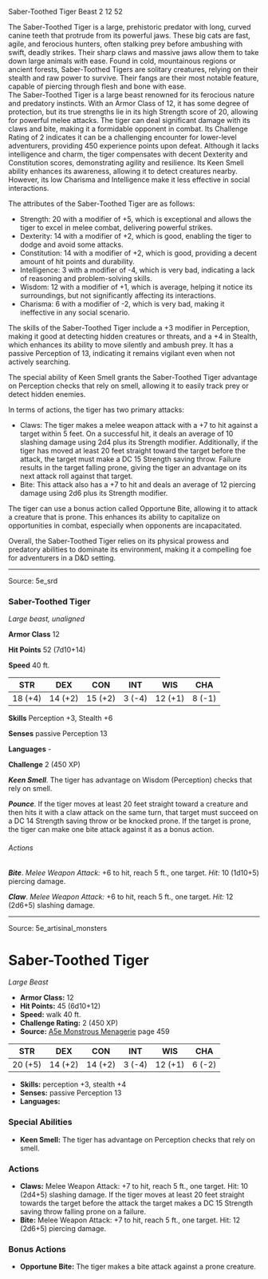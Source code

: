 <MonsterName/>Saber-Toothed Tiger</MonsterName>
<CreatureType/>Beast</CreatureType>
<CR/>2</CR>
<AC/>12</AC>
<HP/>52</HP>
<summary>The Saber-Toothed Tiger is a large, prehistoric predator with long, curved canine teeth that protrude from its powerful jaws. These big cats are fast, agile, and ferocious hunters, often stalking prey before ambushing with swift, deadly strikes. Their sharp claws and massive jaws allow them to take down large animals with ease. Found in cold, mountainous regions or ancient forests, Saber-Toothed Tigers are solitary creatures, relying on their stealth and raw power to survive. Their fangs are their most notable feature, capable of piercing through flesh and bone with ease.</summary>

<summary>The Saber-Toothed Tiger is a large beast renowned for its ferocious nature and predatory instincts. With an Armor Class of 12, it has some degree of protection, but its true strengths lie in its high Strength score of 20, allowing for powerful melee attacks. The tiger can deal significant damage with its claws and bite, making it a formidable opponent in combat. Its Challenge Rating of 2 indicates it can be a challenging encounter for lower-level adventurers, providing 450 experience points upon defeat. Although it lacks intelligence and charm, the tiger compensates with decent Dexterity and Constitution scores, demonstrating agility and resilience. Its Keen Smell ability enhances its awareness, allowing it to detect creatures nearby. However, its low Charisma and Intelligence make it less effective in social interactions.</summary>

<detail>

The attributes of the Saber-Toothed Tiger are as follows: 
- Strength: 20 with a modifier of +5, which is exceptional and allows the tiger to excel in melee combat, delivering powerful strikes.
- Dexterity: 14 with a modifier of +2, which is good, enabling the tiger to dodge and avoid some attacks.
- Constitution: 14 with a modifier of +2, which is good, providing a decent amount of hit points and durability.
- Intelligence: 3 with a modifier of -4, which is very bad, indicating a lack of reasoning and problem-solving skills.
- Wisdom: 12 with a modifier of +1, which is average, helping it notice its surroundings, but not significantly affecting its interactions.
- Charisma: 6 with a modifier of -2, which is very bad, making it ineffective in any social scenario.

The skills of the Saber-Toothed Tiger include a +3 modifier in Perception, making it good at detecting hidden creatures or threats, and a +4 in Stealth, which enhances its ability to move silently and ambush prey. It has a passive Perception of 13, indicating it remains vigilant even when not actively searching.

The special ability of Keen Smell grants the Saber-Toothed Tiger advantage on Perception checks that rely on smell, allowing it to easily track prey or detect hidden enemies.

In terms of actions, the tiger has two primary attacks:
- Claws: The tiger makes a melee weapon attack with a +7 to hit against a target within 5 feet. On a successful hit, it deals an average of 10 slashing damage using 2d4 plus its Strength modifier. Additionally, if the tiger has moved at least 20 feet straight toward the target before the attack, the target must make a DC 15 Strength saving throw. Failure results in the target falling prone, giving the tiger an advantage on its next attack roll against that target.
- Bite: This attack also has a +7 to hit and deals an average of 12 piercing damage using 2d6 plus its Strength modifier.

The tiger can use a bonus action called Opportune Bite, allowing it to attack a creature that is prone. This enhances its ability to capitalize on opportunities in combat, especially when opponents are incapacitated.

Overall, the Saber-Toothed Tiger relies on its physical prowess and predatory abilities to dominate its environment, making it a compelling foe for adventurers in a D&D setting.</detail>



---

Source: 5e_srd

### Saber-Toothed Tiger

*Large beast, unaligned*

**Armor Class** 12

**Hit Points** 52 (7d10+14)

**Speed** 40 ft.

| STR     | DEX     | CON     | INT    | WIS     | CHA    |
|---------|---------|---------|--------|---------|--------|
| 18 (+4) | 14 (+2) | 15 (+2) | 3 (-4) | 12 (+1) | 8 (-1) |

**Skills** Perception +3, Stealth +6

**Senses** passive Perception 13

**Languages** -

**Challenge** 2 (450 XP)

***Keen Smell***. The tiger has advantage on Wisdom (Perception) checks that rely on smell.

***Pounce***. If the tiger moves at least 20 feet straight toward a creature and then hits it with a claw attack on the same turn, that target must succeed on a DC 14 Strength saving throw or be knocked prone. If the target is prone, the tiger can make one bite attack against it as a bonus action.

###### Actions

***Bite***. *Melee Weapon Attack:* +6 to hit, reach 5 ft., one target. *Hit:* 10 (1d10+5) piercing damage.

***Claw***. *Melee Weapon Attack:* +6 to hit, reach 5 ft., one target. *Hit:* 12 (2d6+5) slashing damage.



---

Source: 5e_artisinal_monsters

# Saber-Toothed Tiger

*Large* *Beast*

- **Armor Class:** 12
- **Hit Points:** 45 (6d10+12)
- **Speed:** walk 40 ft.
- **Challenge Rating:** 2 (450 XP)
- **Source:** [A5e Monstrous Menagerie](https://enpublishingrpg.com/products/level-up-monstrous-menagerie-a5e) page 459

| STR | DEX | CON | INT | WIS | CHA |
| --- | --- | --- | --- | --- | --- |
| 20 (+5) | 14 (+2) | 14 (+2) | 3 (-4) | 12 (+1) | 6 (-2) |

- **Skills:** perception +3, stealth +4
- **Senses:** passive Perception 13
- **Languages:** 

### Special Abilities

- **Keen Smell:** The tiger has advantage on Perception checks that rely on smell.

### Actions

- **Claws:** Melee Weapon Attack: +7 to hit, reach 5 ft., one target. Hit: 10 (2d4+5) slashing damage. If the tiger moves at least 20 feet straight towards the target before the attack  the target makes a DC 15 Strength saving throw  falling prone on a failure.
- **Bite:** Melee Weapon Attack: +7 to hit, reach 5 ft., one target. Hit: 12 (2d6+5) piercing damage.

### Bonus Actions

- **Opportune Bite:** The tiger makes a bite attack against a prone creature.




